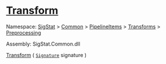 # [Transform](./RelativeScale-100663787.md)

Namespace: [SigStat]() > [Common](./../../../../README.md) > [PipelineItems]() > [Transforms]() > [Preprocessing](./../README.md)

Assembly: SigStat.Common.dll

[Transform](./RelativeScale-100663787.md) ( [`Signature`](./../../../../Signature.md) signature )              
